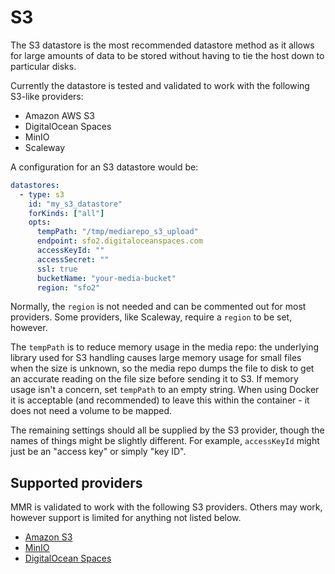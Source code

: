 # S3

The S3 datastore is the most recommended datastore method as it allows for large amounts of data
to be stored without having to tie the host down to particular disks.

Currently the datastore is tested and validated to work with the following S3-like providers:

* Amazon AWS S3
* DigitalOcean Spaces
* MinIO
* Scaleway

A configuration for an S3 datastore would be:

```yaml
datastores:
  - type: s3
    id: "my_s3_datastore"
    forKinds: ["all"]
    opts:
      tempPath: "/tmp/mediarepo_s3_upload"
      endpoint: sfo2.digitaloceanspaces.com
      accessKeyId: ""
      accessSecret: ""
      ssl: true
      bucketName: "your-media-bucket"
      region: "sfo2"
```

Normally, the `region` is not needed and can be commented out for most providers. Some providers, like
Scaleway, require a `region` to be set, however.

The `tempPath` is to reduce memory usage in the media repo: the underlying library used for S3
handling causes large memory usage for small files when the size is unknown, so the media repo dumps
the file to disk to get an accurate reading on the file size before sending it to S3. If memory usage
isn't a concern, set `tempPath` to an empty string. When using Docker it is acceptable (and
recommended) to leave this within the container - it does not need a volume to be mapped.

The remaining settings should all be supplied by the S3 provider, though the names of things might be
slightly different. For example, `accessKeyId` might just be an "access key" or simply "key ID".

## Supported providers

MMR is validated to work with the following S3 providers. Others may work, however support is
limited for anything not listed below.

* [Amazon S3](https://aws.amazon.com/s3/)
* [MinIO](https://min.io/)
* [DigitalOcean Spaces](https://www.digitalocean.com/products/spaces)
